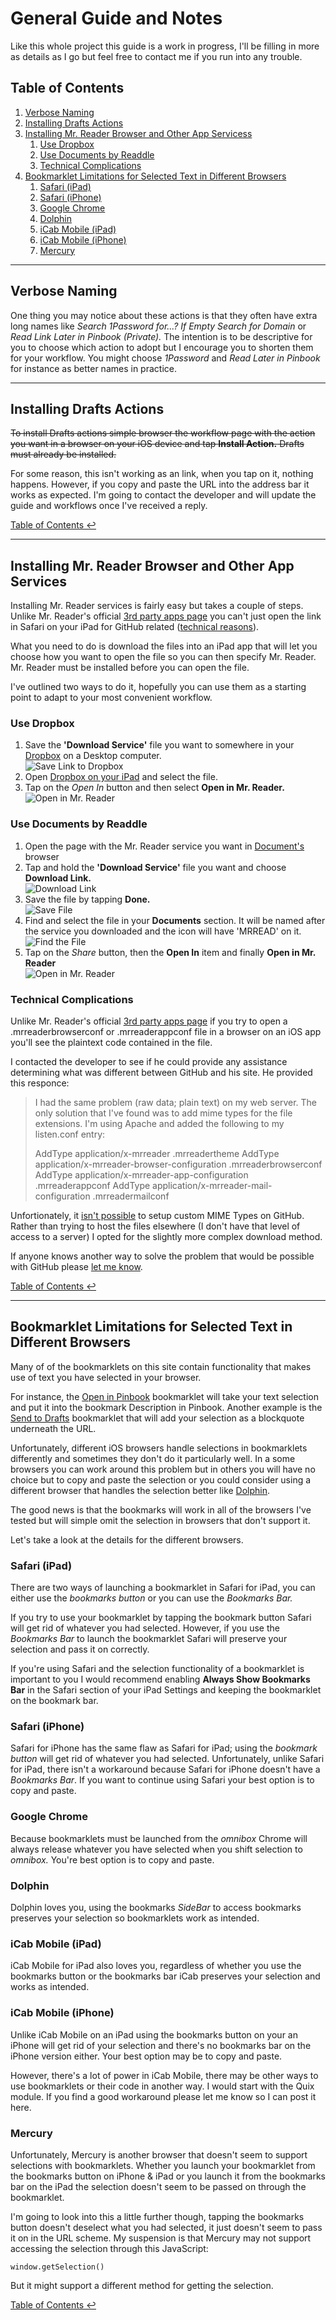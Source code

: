 # General Guide and Notes

Like this whole project this guide is a work in progress, I'll be filling in more as details as I go but feel free to contact me if you run into any trouble.

## Table of Contents
1. [Verbose Naming](#verbose-naming)
1. [Installing Drafts Actions](#installing-drafts-actions)
1. [Installing Mr. Reader Browser and Other App Servicess](#installing-mr-reader-browser-and-other-app-services)
    1. [Use Dropbox](#use-dropbox)
    1. [Use Documents by Readdle](#use-documents-by-readdle)
    1. [Technical Complications](#technical-complications)
1. [Bookmarklet Limitations for Selected Text in Different Browsers](#bookmarklet-limitations-for-selected-text-in-different-browsers)
    1. [Safari (iPad)](#safari-ipad)
    1. [Safari (iPhone)](#safari-iphone)
    1. [Google Chrome](#google-chrome)
    1. [Dolphin](#dolphin)
    1. [iCab Mobile (iPad)](#icab-mobile-ipad)
    1. [iCab Mobile (iPhone)](#icab-mobile-iphone)
    1. [Mercury](#mercury)

---

## Verbose Naming

One thing you may notice about these actions is that they often have extra long names like *Search 1Password for...? If Empty Search for Domain* or *Read Link Later in Pinbook (Private).* The intention is to be descriptive for you to choose which action to adopt but I encourage you to shorten them for your workflow. You might choose *1Password* and *Read Later in Pinbook* for instance as better names in practice.

---

## Installing Drafts Actions

~~To install Drafts actions simple browser the workflow page with the action you want in a browser on your iOS device and tap **Install Action.** Drafts must already be installed.~~

For some reason, this isn't working as an link, when you tap on it, nothing happens. However, if you copy and paste the URL into the address bar it works as expected. I'm going to contact the developer and will update the guide and workflows once I've received a reply.

[Table of Contents ↩](#table-of-contents)

---

## Installing Mr. Reader Browser and Other App Services

Installing Mr. Reader services is fairly easy but takes a couple of steps. Unlike Mr. Reader's official [3rd party apps page](http://www.curioustimes.de/mrreader/supported-apps/index.html) you can't just open the link in Safari on your iPad for GitHub related  ([technical reasons](#technical-complications)).

What you need to do is download the files into an iPad app that will let you choose how you want to open the file so you can then specify Mr. Reader. Mr. Reader must be installed before you can open the file.

I've outlined two ways to do it, hopefully you can use them as a starting point to adapt to your most convenient workflow.

### Use Dropbox

1. Save the **'Download Service'** file you want to somewhere in your [Dropbox](http://www.dropbox.com/) on a Desktop computer.  
    ![Save Link to Dropbox](images/guide/mrreader-dropbox-1-save-links.png)
1. Open [Dropbox on your iPad](https://itunes.apple.com/us/app/dropbox/id327630330?mt=8) and select the file.
1. Tap on the *Open In* button and then select **Open in Mr. Reader.**  
    ![Open in Mr. Reader](images/guide/mrreader-dropbox-3-open-in-mr-reader.png)

### Use Documents by Readdle

1. Open the page with the Mr. Reader service you want in [Document's](https://itunes.apple.com/us/app/documents-by-readdle/id364901807?mt=8) browser
2. Tap and hold the **'Download Service'** file you want and choose **Download Link.**  
    ![Download Link](images/guide/mrreader-documents-2-download-link.png)
3. Save the file by tapping **Done.**  
    ![Save File](images/guide/mrreader-documents-3-save-file.png)
4. Find and select the file in your **Documents** section. It will be named after the service you downloaded and the icon will have 'MRREAD' on it.  
    ![Find the File](images/guide/mrreader-documents-4-find-the-file.png)
5. Tap on the *Share* button, then the **Open In** item and finally **Open in Mr. Reader**  
    ![Open in Mr. Reader](images/guide/mrreader-documents-5-open-in-mr-reader.png)

### Technical Complications

Unlike Mr. Reader's official [3rd party apps page](http://www.curioustimes.de/mrreader/supported-apps/index.html) if you try to open a .mrreaderbrowserconf or .mrreaderappconf file in a browser on an iOS app you'll see the plaintext code contained in the file.

I contacted the developer to see if he could provide any assistance determining what was different between GitHub and his site. He provided this responce:

> I had the same problem (raw data; plain text) on my web server. The only solution that I've found was to add mime types for the file extensions. I'm using Apache and added the following to my listen.conf entry:
> 
> AddType application/x-mrreader .mrreadertheme
> AddType application/x-mrreader-browser-configuration .mrreaderbrowserconf
> AddType application/x-mrreader-app-configuration .mrreaderappconf
> AddType application/x-mrreader-mail-configuration .mrreadermailconf

Unfortionately, it [isn't possible](http://twitter.com/holman/status/302487837088051200) to setup custom MIME Types on GitHub. Rather than trying to host the files elsewhere (I don't have that level of access to a server) I opted for the slightly more complex download method. 

If anyone knows another way to solve the problem that would be possible with GitHub please [let me know](README.md#news--contact).

[Table of Contents ↩](#table-of-contents)

---

## Bookmarklet Limitations for Selected Text in Different Browsers

Many of of the bookmarklets on this site contain functionality that makes use of text you have selected in your browser. 

For instance, the [Open in Pinbook](pinbook.md#open-in-pinbook) bookmarklet will take your text selection and put it into the bookmark Description in Pinbook. Another example is the [Send to Drafts]() bookmarklet that will add your selection as a blockquote underneath the URL.

Unfortunately, different iOS browsers handle selections in bookmarklets differently and sometimes they don't do it particularly well. In a some browsers you can work around this problem but in others you will have no choice but to copy and paste the selection or you could consider using a different browser that handles the selection better like [Dolphin](http://dolphin-browser.com/).

The good news is that the bookmarks will work in all of the browsers I've tested but will simple omit the selection in browsers that don't support it.

Let's take a look at the details for the different browsers.

### Safari (iPad)

There are two ways of launching a bookmarklet in Safari for iPad, you can either use the *bookmarks button* or you can use the *Bookmarks Bar.* 

If you try to use your bookmarklet by tapping the bookmark button Safari will get rid of whatever you had selected. However, if you use the *Bookmarks Bar* to launch the bookmarklet Safari will preserve your selection and pass it on correctly. 

If you're using Safari and the selection functionality of a bookmarklet is important to you I would recommend enabling **Always Show Bookmarks Bar** in the Safari section of your iPad Settings and keeping the bookmarklet on the bookmark bar.

### Safari (iPhone)

Safari for iPhone has the same flaw as Safari for iPad; using the *bookmark button* will get rid of whatever you had selected. Unfortunately, unlike Safari for iPad, there isn't a workaround because Safari for iPhone doesn't have a *Bookmarks Bar*. If you want to continue using Safari your best option is to copy and paste.

### Google Chrome

Because bookmarklets must be launched from the *omnibox* Chrome will always release whatever you have selected when you shift selection to *omnibox.* You're best option is to copy and paste.

### Dolphin

Dolphin loves you, using the bookmarks *SideBar* to access bookmarks preserves your selection so bookmarklets work as intended.

### iCab Mobile (iPad)

iCab Mobile for iPad also loves you, regardless of whether you use the bookmarks button or the bookmarks bar iCab preserves your selection and works as intended.

### iCab Mobile (iPhone)

Unlike iCab Mobile on an iPad using the bookmarks button on your an iPhone will get rid of your selection and there's no bookmarks bar on the iPhone version either. Your best option may be to copy and paste.

However, there's a lot of power in iCab Mobile, there may be other ways to use bookmarklets or their code in another way. I would start with the Quix module. If you find a good workaround please let me know so I can post it here.

### Mercury

Unfortunately, Mercury is another browser that doesn't seem to support selections with bookmarklets. Whether you launch your bookmarklet from the bookmarks button on iPhone & iPad or you launch it from the bookmarks bar on the iPad the selection doesn't seem to be passed on through the bookmarklet.

I'm going to look into this a little further though, tapping the bookmarks button doesn't deselect what you had selected, it just doesn't seem to pass it on in the URL scheme. My suspension is that Mercury may not support accessing the selection through this JavaScript:

    window.getSelection()

But it might support a different method for getting the selection.

[Table of Contents ↩](#table-of-contents)